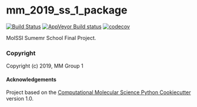 mm_2019_ss_1_package
==============================
[//]: # (Badges)
[![Build Status](https://travis-ci.org/KirillShmilovich/mm_2019_ss_1_package.svg?branch=master)](https://travis-ci.org/KirillShmilovich/mm_2019_ss_1_package)
[![AppVeyor Build status](https://ci.appveyor.com/api/projects/status/REPLACE_WITH_APPVEYOR_LINK/branch/master?svg=true)](https://ci.appveyor.com/project/REPLACE_WITH_OWNER_ACCOUNT/mm_2019_ss_1_package/branch/master)
[![codecov](https://codecov.io/gh/REPLACE_WITH_OWNER_ACCOUNT/mm_2019_ss_1_package/branch/master/graph/badge.svg)](https://codecov.io/gh/REPLACE_WITH_OWNER_ACCOUNT/mm_2019_ss_1_package/branch/master)

MolSSI Sumemr School Final Project.

### Copyright

Copyright (c) 2019, MM Group 1


#### Acknowledgements
 
Project based on the 
[Computational Molecular Science Python Cookiecutter](https://github.com/molssi/cookiecutter-cms) version 1.0.
